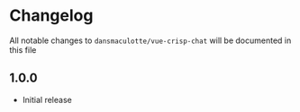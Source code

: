 # Changelog

All notable changes to `dansmaculotte/vue-crisp-chat` will be documented in this file

## 1.0.0
- Initial release
